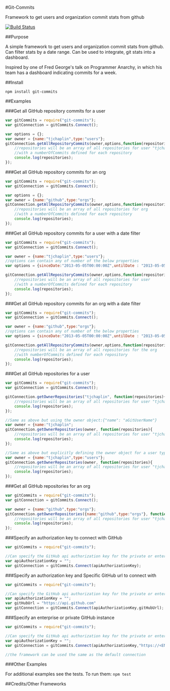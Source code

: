 #Git-Commits

  Framework to get users and organization commit stats from github

[![Build Status](https://travis-ci.org/tjchaplin/github-commits.png)](https://travis-ci.org/tjchaplin/github-commits)

##Purpose

  A simple framework to get users and organization commit stats from github.  Can filter stats by a date range. Can be used to integrate, git stats into a dashboard.

  Inspired by one of Fred George's talk on Programmer Anarchy, in which his team has a dashboard indicating commits for a week.

##Install

  `npm install git-commits`

##Examples

###Get all GitHub repository commits for a user

  ```javascript
  var gitCommits = require("git-commits");
  var gitConnection = gitCommits.Connect();

  var options = {};
  var owner = {name:"tjchaplin",type:"users"};
  gitConnection.getAllRepositoryCommits(owner,options,function(repositories){
      //repositories will be an array of all repositories for user "tjchaplin"
      //with a numberOfCommits defined for each repository
      console.log(repositories);    
  });
  ```

###Get all GitHub repository commits for an org

  ```javascript
  var gitCommits = require("git-commits");
  var gitConnection = gitCommits.Connect();

  var options = {};
  var owner = {name:"github",type:"orgs"};
  gitConnection.getAllRepositoryCommits(owner,options,function(repositories){
      //repositories will be an array of all repositories for org
      //with a numberOfCommits defined for each repository
      console.log(repositories);    
  });
  ```
###Get all GitHub repository commits for a user with a date filter

  ```javascript
  var gitCommits = require("git-commits");
  var gitConnection = gitCommits.Connect();

  var owner = {name:"tjchaplin",type:"users"};
  //options can contain any of number of the below properties
  var options = {sinceDate:"2013-05-05T00:00:00Z",untilDate : "2013-05-05T23:59:59Z"};

  gitConnection.getAllRepositoryCommits(owner,options,function(repositories){
      //repositories will be an array of all repositories for user
      //with a numberOfCommits defined for each repository
      console.log(repositories);    
  });
  ```

###Get all GitHub repository commits for an org with a date filter

  ```javascript
  var gitCommits = require("git-commits");
  var gitConnection = gitCommits.Connect();

  var owner = {name:"github",type:"orgs"};
  //options can contain any of number of the below properties
  var options = {sinceDate:"2013-05-05T00:00:00Z",untilDate : "2013-05-05T23:59:59Z"};

  gitConnection.getAllRepositoryCommits(owner,options,function(repositories){
      //repositories will be an array of all repositories for the org
      //with numberOfCommits defined for each repository
      console.log(repositories);    
  });
  ```

###Get all GitHub repositories for a user

  ```javascript
  var gitCommits = require("git-commits");
  var gitConnection = gitCommits.Connect();

  gitConnection.getOwnerRepositories("tjchaplin", function(repositories){
      //repositories will be an array of all repositories for user "tjchaplin"
      console.log(repositories);
  });

  //Same as above but using the owner object:{"name": "aGitUserName"}
  var owner = {name:"tjchaplin";
  gitConnection.getOwnerRepositories(owner, function(repositories){
      //repositories will be an array of all repositories for user "tjchaplin"
      console.log(repositories);
  });

  //Same as above but explicitly defining the owner object for a user type:{"name": "aGitUserName","type":"users"}
  var owner = {name:"tjchaplin",type:"users"};
  gitConnection.getOwnerRepositories(owner, function(repositories){
      //repositories will be an array of all repositories for user "tjchaplin"
      console.log(repositories);
  });
  ```

###Get all GitHub repositories for an org

  ```javascript
  var gitCommits = require("git-commits");
  var gitConnection = gitCommits.Connect();

  var owner = {name:"github",type:"orgs"};
  gitConnection.getOwnerRepositories({name:"github",type:"orgs"}, function(repositories){
      //repositories will be an array of all repositories for user "tjchaplin"
      console.log(repositories);
  });
  ```

###Specify an authorization key to connect with GitHub

  ```javascript
  var gitCommits = require("git-commits");
  
  //Can specify the GitHub api authorization key for the private or enterprise instance
  var apiAuthorizationKey = "";
  var gitConnection = gitCommits.Connect(apiAuthorizationKey);
  ```

###Specify an authorization key and Specific GitHub url to connect with

  ```javascript
  var gitCommits = require("git-commits");

  //Can specify the GitHub api authorization key for the private or enterprise instance
  var apiAuthorizationKey = "";
  var gitHubUrl = "https://api.github.com"
  var gitConnection = gitCommits.Connect(apiAuthorizationKey,gitHubUrl);
  ```

###Specify an enterprise or private GitHub instance

  ```javascript
  var gitCommits = require("git-commits");

  //Can specify the GitHub api authorization key for the private or enterprise instance
  var apiAuthorizationKey = "";
  var gitConnection = gitCommits.Connect(apiAuthorizationKey,"https://<ENTERPRISE-GITHUB-URL>");

  //the framework can be used the same as the default connection
  ```

###Other Examples

  For additional examples see the tests.  To run them:
  `npm test`
  
##Credits/Other Frameworks
